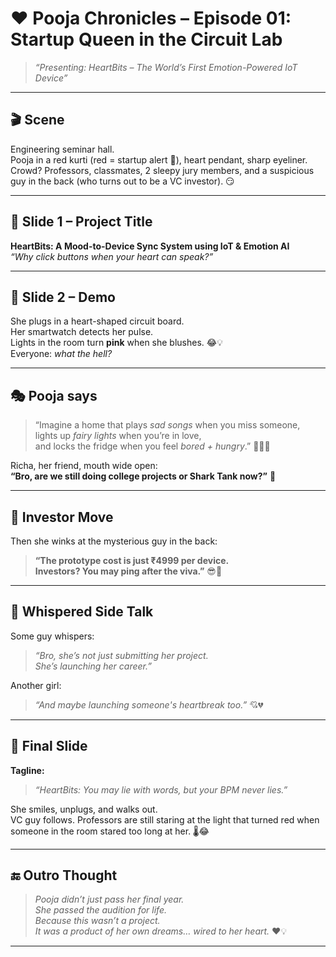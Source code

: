 # ❤️ Pooja Chronicles – Episode 01: Startup Queen in the Circuit Lab

> _“Presenting: HeartBits – The World’s First Emotion-Powered IoT Device”_

---

## 🎬 Scene

Engineering seminar hall.  
Pooja in a red kurti (red = startup alert 🔴), heart pendant, sharp eyeliner.  
Crowd? Professors, classmates, 2 sleepy jury members, and a suspicious guy in the back (who turns out to be a VC investor). 😏

---

## 🧠 Slide 1 – Project Title

**HeartBits: A Mood-to-Device Sync System using IoT & Emotion AI**  
_“Why click buttons when your heart can speak?”_

---

## 🧪 Slide 2 – Demo

She plugs in a heart-shaped circuit board.  
Her smartwatch detects her pulse.  
Lights in the room turn **pink** when she blushes. 😂💡  
Everyone: *what the hell?*

---

## 🎭 Pooja says

> “Imagine a home that plays *sad songs* when you miss someone,  
> lights up *fairy lights* when you’re in love,  
> and locks the fridge when you feel *bored + hungry*.” 🍕💔😂

Richa, her friend, mouth wide open:  
**“Bro, are we still doing college projects or Shark Tank now?”** 🦈

---

## 💼 Investor Move

Then she winks at the mysterious guy in the back:

> **“The prototype cost is just ₹4999 per device.  
> Investors? You may ping after the viva.”** 😎💸

---

## 💬 Whispered Side Talk

Some guy whispers:  
> _“Bro, she’s not just submitting her project.  
> She’s launching her career.”_

Another girl:  
> _“And maybe launching someone's heartbreak too.”_ 💘💔

---

## 🎤 Final Slide

**Tagline:**  
> _“HeartBits: You may lie with words, but your BPM never lies.”_

She smiles, unplugs, and walks out.  
VC guy follows. Professors are still staring at the light that turned red when someone in the room stared too long at her. 🌡️😂

---

## 🔚 Outro Thought

> *Pooja didn’t just pass her final year.  
> She passed the audition for life.*  
> *Because this wasn’t a project.  
> It was a product of her own dreams… wired to her heart.* ❤️💡

---


